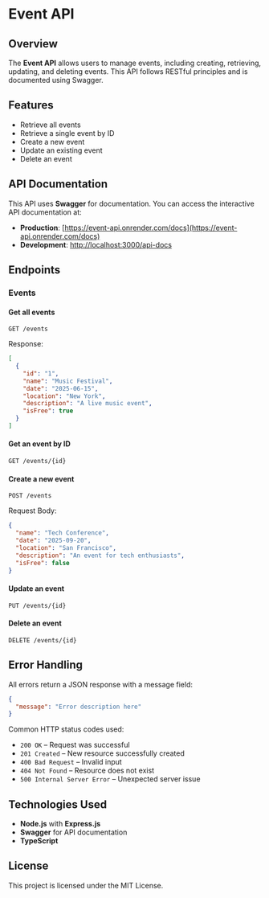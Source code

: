 # Event API

## Overview

The **Event API** allows users to manage events, including creating, retrieving, updating, and deleting events. This API follows RESTful principles and is documented using Swagger.

## Features

- Retrieve all events
- Retrieve a single event by ID
- Create a new event
- Update an existing event
- Delete an event

## API Documentation

This API uses **Swagger** for documentation. You can access the interactive API documentation at:

- **Production**: [https://event-api.onrender.com/docs](https://event-api.onrender.com/docs)
- **Development**: [http://localhost:3000/api-docs](http://localhost:3000/api/docs)

## Endpoints

### Events

#### Get all events

```
GET /events
```

Response:

```json
[
  {
    "id": "1",
    "name": "Music Festival",
    "date": "2025-06-15",
    "location": "New York",
    "description": "A live music event",
    "isFree": true
  }
]
```

#### Get an event by ID

```
GET /events/{id}
```

#### Create a new event

```
POST /events
```

Request Body:

```json
{
  "name": "Tech Conference",
  "date": "2025-09-20",
  "location": "San Francisco",
  "description": "An event for tech enthusiasts",
  "isFree": false
}
```

#### Update an event

```
PUT /events/{id}
```

#### Delete an event

```
DELETE /events/{id}
```

## Error Handling

All errors return a JSON response with a message field:

```json
{
  "message": "Error description here"
}
```

Common HTTP status codes used:

- `200 OK` – Request was successful
- `201 Created` – New resource successfully created
- `400 Bad Request` – Invalid input
- `404 Not Found` – Resource does not exist
- `500 Internal Server Error` – Unexpected server issue

## Technologies Used

- **Node.js** with **Express.js**
- **Swagger** for API documentation
- **TypeScript**

## License

This project is licensed under the MIT License.
